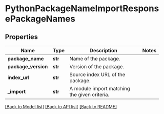# PythonPackageNameImportResponsePackageNames

## Properties
Name | Type | Description | Notes
------------ | ------------- | ------------- | -------------
**package_name** | **str** | Name of the package. |
**package_version** | **str** | Version of the package. |
**index_url** | **str** | Source index URL of the package. |
**_import** | **str** | A module import matching the given criteria. |

[[Back to Model list]](../README.md#documentation-for-models) [[Back to API list]](../README.md#documentation-for-api-endpoints) [[Back to README]](../README.md)

